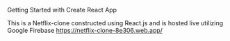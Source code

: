 Getting Started with Create React App

This is a Netflix-clone constructed using React.js and is hosted live utilizing Google Firebase 
https://netflix-clone-8e306.web.app/

